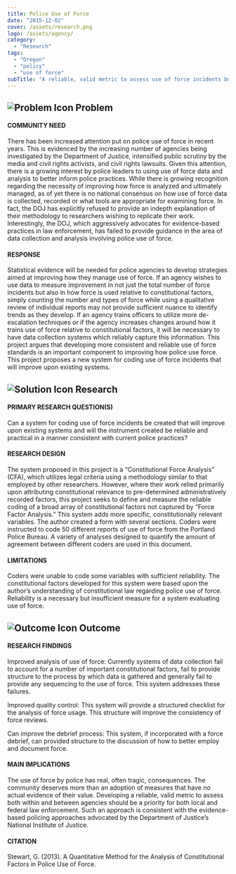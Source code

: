 ```yaml
---
title: Police Use of Force
date: "2015-12-02"
cover: /assets/research.png
logo: /assets/agency/
category:
  - "Research"
tags:
  - "Oregon"
  - "policy"
  - "use of force"
subTitle: "A reliable, valid metric to assess use of force incidents both within and between agencies is needed to be consistent with evidence-based poilcing approaches."
---
```


## ![Problem Icon](https://github.com/google/material-design-icons/raw/master/alert/1x_web/ic_error_outline_black_48dp.png "Problem") Problem

#### COMMUNITY NEED

There has been increased attention put on police use of force in recent years. This is evidenced by the increasing number of agencies being investigated by the Department of Justice, intensified public scrutiny by the media and civil rights activists, and civil rights lawsuits. Given this attention, there is a growing interest by police leaders to using use of force data and analysis to better inform police practices. While there is growing recognition regarding the necessity of improving how force is analyzed and ultimately managed, as of yet there is no national consensus on how use of force data is collected, recorded or what tools are appropriate for examining force. In fact, the DOJ has explicitly refused to provide an indepth explanation of their methodology to researchers wishing to replicate their work. Interestingly, the DOJ, which aggressively advocates for evidence-based practices in law enforcement, has failed to provide guidance in the area of data collection and analysis involving police use of force.

#### RESPONSE

Statistical evidence will be needed for police agencies to develop strategies aimed at improving how they manage use of force. If an agency wishes to use data to measure improvement in not just the total number of force incidents but also in how force is used relative to constitutional factors, simply counting the number and types of force while using a qualitative review of individual reports may not provide sufficient nuance to identify trends as they develop. If an agency trains officers to utilize more de-escalation techniques or if the agency increases changes around how it trains use of force relative to constitutional factors, it will be necessary to have data collection systems which reliably capture this information. This project argues that developing more consistent and reliable use of force standards is an important component to improving how police use force. This project proposes a new system for coding use of force incidents that will improve upon existing systems.

## ![Solution Icon](https://github.com/google/material-design-icons/raw/master/action/1x_web/ic_lightbulb_outline_black_48dp.png "Solution") Research

#### PRIMARY RESEARCH QUESTION(S)

Can a system for coding use of force incidents be created that will improve upon existing systems and will the instrument created be reliable and practical in a manner consistent with current police practices?

#### RESEARCH DESIGN

The system proposed in this project is a “Constitutional Force Analysis” (CFA), which utilizes legal criteria using a methodology similar to that employed by other researchers. However, where their work relied primarily upon attributing constitutional relevance to pre-determined administratively recorded factors, this project seeks to define and measure the reliable coding of a broad array of constitutional factors not captured by “Force Factor Analysis.” This system adds more specific, constitutionally relevant variables. The author created a form with several sections. Coders were instructed to code 50 different reports of use of force from the Portland Police Bureau. A variety of analyses designed to quantify the amount of agreement between different coders are used in this document.

#### LIMITATIONS

Coders were unable to code some variables with sufficient reliability. The constitutional factors developed for this system were based upon the author’s understanding of constitutional law regarding police use of force. Reliability is a necessary but insufficient measure for a system evaluating use of force.

## ![Outcome Icon](https://github.com/google/material-design-icons/raw/master/action/1x_web/ic_view_list_black_48dp.png "Outcome") Outcome

#### RESEARCH FINDINGS

Improved analysis of use of force: Currently systems of data collection fail to account for a number of important constitutional factors, fail to provide structure to the process by which data is gathered and generally fail to provide any sequencing to the use of force. This system addresses these failures.

Improved quality control: This system will provide a structured checklist for the analysis of force usage. This structure will improve the consistency of force reviews.

Can improve the debrief process: This system, if incorporated with a force debrief, can provided structure to the discussion of how to better employ and document force.

#### MAIN IMPLICATIONS

The use of force by police has real, often tragic, consequences. The community deserves more than an adoption of measures that have no actual evidence of their value. Developing a reliable, valid metric to assess both within and between agencies should be a priority for both local and federal law enforcement. Such an approach is consistent with the evidence-based policing approaches advocated by the Department of Justice’s National Institute of Justice.

#### CITATION

Stewart, G. (2013). A Quantitative Method for the Analysis of Constitutional Factors in Police Use of Force.
